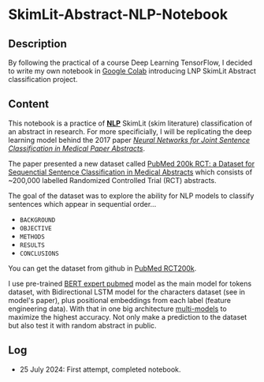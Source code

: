 # SkimLit-Abstract-NLP-Notebook

## Description
By following the practical of a course Deep Learning TensorFlow, I decided to write my own notebook in [Google Colab](https://colab.research.google.com/) introducing LNP SkimLit Abstract classification project.

## Content
This notebook is a practice of [**NLP**](https://medium.com/analytics-vidhya/an-introduction-to-nlp-explanation-and-examples-56035186197f) SkimLit (skim literature) classification of an abstract in research. For more specificially, I will be replicating the deep learning model behind the 2017 paper [*Neural Networks for Joint Sentence Classification in Medical Paper Abstracts*](https://www.google.com/url?q=https%3A%2F%2Farxiv.org%2Fpdf%2F1612.05251).

The paper presented a new dataset called [PubMed 200k RCT: a Dataset for Sequenctial Sentence Classification in Medical Abstracts](https://www.google.com/url?q=https%3A%2F%2Farxiv.org%2Fpdf%2F1710.06071) which consists of ~200,000 labelled Randomized Controlled Trial (RCT) abstracts.

The goal of the dataset was to explore the ability for NLP models to classify sentences which appear in sequential order...
* `BACKGROUND`
* `OBJECTIVE`
* `METHODS`
* `RESULTS`
* `CONCLUSIONS`
  
You can get the dataset from github  in [PubMed RCT200k](https://github.com/Franck-Dernoncourt/pubmed-rct).

I use pre-trained [BERT expert pubmed](https://www.kaggle.com/models/google/experts-bert/tensorFlow2/pubmed/2?tfhub-redirect=true) model as the main model for tokens dataset, with Bidirectional LSTM model for the characters dataset (see in model's paper), plus positional embeddings from each label (feature engineering data). With that in one big architecture [multi-models](https://en.wikipedia.org/wiki/Multimodal_learning) to maximize the highest accuracy. Not only make a prediction to the dataset but also test it with random abstract in public.

## Log
* 25 July 2024: First attempt, completed notebook.
